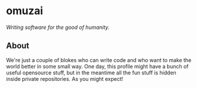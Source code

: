 # omuzai

_Writing software for the good of humanity._

## About

We're just a couple of blokes who can write code and who want to make the world
better in some small way. One day, this profile might have a bunch of useful
opensource stuff, but in the meantime all the fun stuff is hidden inside private
repositories. As you might expect!